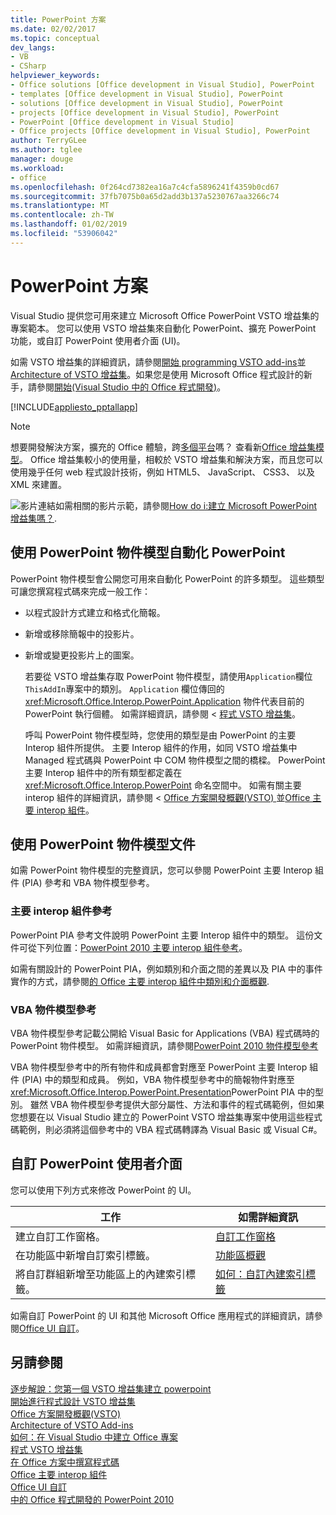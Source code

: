```yaml
---
title: PowerPoint 方案
ms.date: 02/02/2017
ms.topic: conceptual
dev_langs:
- VB
- CSharp
helpviewer_keywords:
- Office solutions [Office development in Visual Studio], PowerPoint
- templates [Office development in Visual Studio], PowerPoint
- solutions [Office development in Visual Studio], PowerPoint
- projects [Office development in Visual Studio], PowerPoint
- PowerPoint [Office development in Visual Studio]
- Office projects [Office development in Visual Studio], PowerPoint
author: TerryGLee
ms.author: tglee
manager: douge
ms.workload:
- office
ms.openlocfilehash: 0f264cd7382ea16a7c4cfa5896241f4359b0cd67
ms.sourcegitcommit: 37fb7075b0a65d2add3b137a5230767aa3266c74
ms.translationtype: MT
ms.contentlocale: zh-TW
ms.lasthandoff: 01/02/2019
ms.locfileid: "53906042"
---
```

# <a name="powerpoint-solutions"></a>PowerPoint 方案
  Visual Studio 提供您可用來建立 Microsoft Office PowerPoint VSTO 增益集的專案範本。 您可以使用 VSTO 增益集來自動化 PowerPoint、擴充 PowerPoint 功能，或自訂 PowerPoint 使用者介面 (UI)。  
  
 如需 VSTO 增益集的詳細資訊，請參閱[開始 programming VSTO add-ins](../vsto/getting-started-programming-vsto-add-ins.md)並[Architecture of VSTO 增益集](../vsto/architecture-of-vsto-add-ins.md)。如果您是使用 Microsoft Office 程式設計的新手，請參閱[開始&#40;Visual Studio 中的 Office 程式開發&#41;](../vsto/getting-started-office-development-in-visual-studio.md)。  
  
 [!INCLUDE[appliesto_pptallapp](../vsto/includes/appliesto-pptallapp-md.md)]  
  
> [!NOTE]  
>  想要開發解決方案，擴充的 Office 體驗，跨[多個平台](https://dev.office.com/add-in-availability)嗎？ 查看新[Office 增益集模型](https://dev.office.com/docs/add-ins/overview/office-add-ins)。 Office 增益集較小的使用量，相較於 VSTO 增益集和解決方案，而且您可以使用幾乎任何 web 程式設計技術，例如 HTML5、 JavaScript、 CSS3、 以及 XML 來建置。  
  
 ![影片連結](../vsto/media/playvideo.gif "影片連結")如需相關的影片示範，請參閱[How do i:建立 Microsoft PowerPoint 增益集嗎？](http://go.microsoft.com/fwlink/?LinkId=132767).  
  
## <a name="automate-powerpoint-by-using-the-powerpoint-object-model"></a>使用 PowerPoint 物件模型自動化 PowerPoint  
 PowerPoint 物件模型會公開您可用來自動化 PowerPoint 的許多類型。 這些類型可讓您撰寫程式碼來完成一般工作：  
  
- 以程式設計方式建立和格式化簡報。  
  
- 新增或移除簡報中的投影片。  
  
- 新增或變更投影片上的圖案。  
  
  若要從 VSTO 增益集存取 PowerPoint 物件模型，請使用`Application`欄位`ThisAddIn`專案中的類別。 `Application` 欄位傳回的 <xref:Microsoft.Office.Interop.PowerPoint.Application> 物件代表目前的 PowerPoint 執行個體。 如需詳細資訊，請參閱 <<c0> [ 程式 VSTO 增益集](../vsto/programming-vsto-add-ins.md)。  
  
  呼叫 PowerPoint 物件模型時，您使用的類型是由 PowerPoint 的主要 Interop 組件所提供。 主要 Interop 組件的作用，如同 VSTO 增益集中 Managed 程式碼與 PowerPoint 中 COM 物件模型之間的橋樑。 PowerPoint 主要 Interop 組件中的所有類型都定義在 <xref:Microsoft.Office.Interop.PowerPoint> 命名空間中。 如需有關主要 interop 組件的詳細資訊，請參閱 < [Office 方案開發概觀&#40;VSTO&#41; ](../vsto/office-solutions-development-overview-vsto.md)並[Office 主要 interop 組件](../vsto/office-primary-interop-assemblies.md)。  
  
##  <a name="WordOMDocumentation"></a> 使用 PowerPoint 物件模型文件  
 如需 PowerPoint 物件模型的完整資訊，您可以參閱 PowerPoint 主要 Interop 組件 (PIA) 參考和 VBA 物件模型參考。  
  
### <a name="primary-interop-assembly-reference"></a>主要 interop 組件參考  
 PowerPoint PIA 參考文件說明 PowerPoint 主要 Interop 組件中的類型。 這份文件可從下列位置：[PowerPoint 2010 主要 interop 組件參考](http://go.microsoft.com/fwlink/?LinkId=189588)。  
  
 如需有關設計的 PowerPoint PIA，例如類別和介面之間的差異以及 PIA 中的事件實作的方式，請參閱[的 Office 主要 interop 組件中類別和介面概觀](http://go.microsoft.com/fwlink/?LinkId=199885).  
  
### <a name="vba-object-model-reference"></a>VBA 物件模型參考  
 VBA 物件模型參考記載公開給 Visual Basic for Applications (VBA) 程式碼時的 PowerPoint 物件模型。 如需詳細資訊，請參閱[PowerPoint 2010 物件模型參考](http://go.microsoft.com/fwlink/?LinkId=199770)  
  
 VBA 物件模型參考中的所有物件和成員都會對應至 PowerPoint 主要 Interop 組件 (PIA) 中的類型和成員。 例如，VBA 物件模型參考中的簡報物件對應至<xref:Microsoft.Office.Interop.PowerPoint.Presentation>PowerPoint PIA 中的型別。 雖然 VBA 物件模型參考提供大部分屬性、方法和事件的程式碼範例，但如果您想要在以 Visual Studio 建立的 PowerPoint VSTO 增益集專案中使用這些程式碼範例，則必須將這個參考中的 VBA 程式碼轉譯為 Visual Basic 或 Visual C#。  
  
## <a name="customize-the-user-interface-of-powerpoint"></a>自訂 PowerPoint 使用者介面  
 您可以使用下列方式來修改 PowerPoint 的 UI。  
  
|工作|如需詳細資訊|  
|----------|--------------------------|  
|建立自訂工作窗格。|[自訂工作窗格](../vsto/custom-task-panes.md)|  
|在功能區中新增自訂索引標籤。|[功能區概觀](../vsto/ribbon-overview.md)|  
|將自訂群組新增至功能區上的內建索引標籤。|[如何：自訂內建索引標籤](../vsto/how-to-customize-a-built-in-tab.md)|  
  
 如需自訂 PowerPoint 的 UI 和其他 Microsoft Office 應用程式的詳細資訊，請參閱[Office UI 自訂](../vsto/office-ui-customization.md)。  
  
## <a name="see-also"></a>另請參閱  
 [逐步解說：您第一個 VSTO 增益集建立 powerpoint](../vsto/walkthrough-creating-your-first-vsto-add-in-for-powerpoint.md)   
 [開始進行程式設計 VSTO 增益集](../vsto/getting-started-programming-vsto-add-ins.md)   
 [Office 方案開發概觀&#40;VSTO&#41;](../vsto/office-solutions-development-overview-vsto.md)   
 [Architecture of VSTO Add-ins](../vsto/architecture-of-vsto-add-ins.md)   
 [如何：在 Visual Studio 中建立 Office 專案](../vsto/how-to-create-office-projects-in-visual-studio.md)   
 [程式 VSTO 增益集](../vsto/programming-vsto-add-ins.md)   
 [在 Office 方案中撰寫程式碼](../vsto/writing-code-in-office-solutions.md)   
 [Office 主要 interop 組件](../vsto/office-primary-interop-assemblies.md)   
 [Office UI 自訂](../vsto/office-ui-customization.md)   
 [中的 Office 程式開發的 PowerPoint 2010](http://go.microsoft.com/fwlink/?LinkId=199015)  
